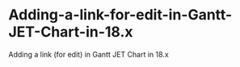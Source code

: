 # Adding-a-link-for-edit-in-Gantt-JET-Chart-in-18.x
Adding a link (for edit) in Gantt JET Chart in 18.x
